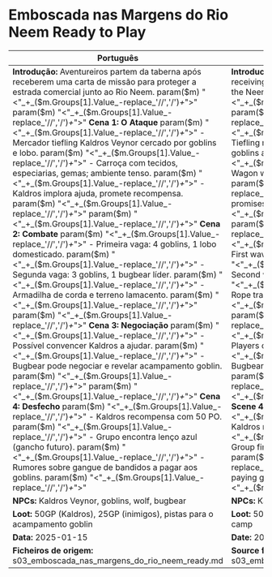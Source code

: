 # Emboscada nas Margens do Rio Neem  Ready to Play

| Português                                                                                                                                                                                                                                                                                                                                                                                                                                                                                                                                                                                                                                                                                                                                                                                                                                   | English                                                                                                                                                                                                                                                                                                                                                                                                                                                                                                                                                                                                                                                                                                                                                                                                         |
| ------------------------------------------------------------------------------------------------------------------------------------------------------------------------------------------------------------------------------------------------------------------------------------------------------------------------------------------------------------------------------------------------------------------------------------------------------------------------------------------------------------------------------------------------------------------------------------------------------------------------------------------------------------------------------------------------------------------------------------------------------------------------------------------------------------------------------------------- | --------------------------------------------------------------------------------------------------------------------------------------------------------------------------------------------------------------------------------------------------------------------------------------------------------------------------------------------------------------------------------------------------------------------------------------------------------------------------------------------------------------------------------------------------------------------------------------------------------------------------------------------------------------------------------------------------------------------------------------------------------------------------------------------------------------- |
| **Introdução:** Aventureiros partem da taberna após receberem uma carta de missão para proteger a estrada comercial junto ao Rio Neem. param($m) "<"_+_($m.Groups[1].Value_-replace_'//','/')_+_">"  param($m) "<"_+_($m.Groups[1].Value_-replace_'//','/')_+_">" **Cena 1: O Ataque** param($m) "<"_+_($m.Groups[1].Value_-replace_'//','/')_+_">" - Mercador tiefling Kaldros Veynor cercado por goblins e lobo. param($m) "<"_+_($m.Groups[1].Value_-replace_'//','/')_+_">" - Carroça com tecidos, especiarias, gemas; ambiente tenso. param($m) "<"_+_($m.Groups[1].Value_-replace_'//','/')_+_">" - Kaldros implora ajuda, promete recompensa. param($m) "<"_+_($m.Groups[1].Value_-replace_'//','/')_+_">"  param($m) "<"_+_($m.Groups[1].Value_-replace_'//','/')_+_">" **Cena 2: Combate** param($m) "<"_+_($m.Groups[1].Value_-replace_'//','/')_+_">" - Primeira vaga: 4 goblins, 1 lobo domesticado. param($m) "<"_+_($m.Groups[1].Value_-replace_'//','/')_+_">" - Segunda vaga: 3 goblins, 1 bugbear líder. param($m) "<"_+_($m.Groups[1].Value_-replace_'//','/')_+_">" - Armadilha de corda e terreno lamacento. param($m) "<"_+_($m.Groups[1].Value_-replace_'//','/')_+_">"  param($m) "<"_+_($m.Groups[1].Value_-replace_'//','/')_+_">" **Cena 3: Negociação** param($m) "<"_+_($m.Groups[1].Value_-replace_'//','/')_+_">" - Possível convencer Kaldros a ajudar. param($m) "<"_+_($m.Groups[1].Value_-replace_'//','/')_+_">" - Bugbear pode negociar e revelar acampamento goblin. param($m) "<"_+_($m.Groups[1].Value_-replace_'//','/')_+_">"  param($m) "<"_+_($m.Groups[1].Value_-replace_'//','/')_+_">" **Cena 4: Desfecho** param($m) "<"_+_($m.Groups[1].Value_-replace_'//','/')_+_">" - Kaldros recompensa com 50 PO. param($m) "<"_+_($m.Groups[1].Value_-replace_'//','/')_+_">" - Grupo encontra lenço azul (gancho futuro). param($m) "<"_+_($m.Groups[1].Value_-replace_'//','/')_+_">" - Rumores sobre gangue de bandidos a pagar aos goblins. param($m) "<"_+_($m.Groups[1].Value_-replace_'//','/')_+_">"  | **Introduction:** Adventurers leave the tavern after receiving a quest letter to protect the trade road along the Neem River. param($m) "<"_+_($m.Groups[1].Value_-replace_'//','/')_+_">"  param($m) "<"_+_($m.Groups[1].Value_-replace_'//','/')_+_">" **Scene 1: The Attack** param($m) "<"_+_($m.Groups[1].Value_-replace_'//','/')_+_">" - Tiefling merchant Kaldros Veynor is surrounded by goblins and a wolf. param($m) "<"_+_($m.Groups[1].Value_-replace_'//','/')_+_">" - Wagon with fabrics, spices, gems; tense environment. param($m) "<"_+_($m.Groups[1].Value_-replace_'//','/')_+_">" - Kaldros pleads for help, promises reward. param($m) "<"_+_($m.Groups[1].Value_-replace_'//','/')_+_">"  param($m) "<"_+_($m.Groups[1].Value_-replace_'//','/')_+_">" **Scene 2: Combat** param($m) "<"_+_($m.Groups[1].Value_-replace_'//','/')_+_">" - First wave: 4 goblins, 1 domesticated wolf. param($m) "<"_+_($m.Groups[1].Value_-replace_'//','/')_+_">" - Second wave: 3 goblins, 1 bugbear leader. param($m) "<"_+_($m.Groups[1].Value_-replace_'//','/')_+_">" - Rope trap and muddy terrain. param($m) "<"_+_($m.Groups[1].Value_-replace_'//','/')_+_">"  param($m) "<"_+_($m.Groups[1].Value_-replace_'//','/')_+_">" **Scene 3: Negotiation** param($m) "<"_+_($m.Groups[1].Value_-replace_'//','/')_+_">" - Players can convince Kaldros to help. param($m) "<"_+_($m.Groups[1].Value_-replace_'//','/')_+_">" - Bugbear may negotiate and reveal goblin camp. param($m) "<"_+_($m.Groups[1].Value_-replace_'//','/')_+_">"  param($m) "<"_+_($m.Groups[1].Value_-replace_'//','/')_+_">" **Scene 4: Conclusion** param($m) "<"_+_($m.Groups[1].Value_-replace_'//','/')_+_">" - Kaldros rewards with 50 GP. param($m) "<"_+_($m.Groups[1].Value_-replace_'//','/')_+_">" - Group finds blue handkerchief (future hook). param($m) "<"_+_($m.Groups[1].Value_-replace_'//','/')_+_">" - Rumors about bandit gang paying goblins. param($m) "<"_+_($m.Groups[1].Value_-replace_'//','/')_+_">"  |
| **NPCs:** Kaldros Veynor, goblins, wolf, bugbear                                                                                                                                                                                                                                                                                                                                                                                                                                                                                                                                                                                                                                                                                                                                                                                            | **NPCs:** Kaldros Veynor, goblins, wolf, bugbear                                                                                                                                                                                                                                                                                                                                                                                                                                                                                                                                                                                                                                                                                                                                                                |
| **Loot:** 50GP (Kaldros), 25GP (inimigos), pistas para o acampamento goblin                                                                                                                                                                                                                                                                                                                                                                                                                                                                                                                                                                                                                                                                                                                                                                 | **Loot:** 50GP (Kaldros), 25GP (enemies), clues to goblin camp                                                                                                                                                                                                                                                                                                                                                                                                                                                                                                                                                                                                                                                                                                                                                  |
| **Data:** 2025-01-15                                                                                                                                                                                                                                                                                                                                                                                                                                                                                                                                                                                                                                                                                                                                                                                                                        | **Date:** 2025-01-15                                                                                                                                                                                                                                                                                                                                                                                                                                                                                                                                                                                                                                                                                                                                                                                            |
| **Ficheiros de origem:** s03_emboscada_nas_margens_do_rio_neem_ready.md                                                                                                                                                                                                                                                                                                                                                                                                                                                                                                                                                                                                                                                                                                                                                                     | **Source files:** s03_emboscada_nas_margens_do_rio_neem_ready.md                                                                                                                                                                                                                                                                                                                                                                                                                                                                                                                                                                                                                                                                                                                                                |

























